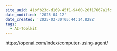 ```yaml
---
site_uuid: 41bfb23d-d169-45f1-9460-26f17667a1fc
date_modified: '2025-04-12'
date_created: '2025-03-30T05:44:14.828Z'
tags:
  - AI-Toolkit
---
```

































https://openai.com/index/computer-using-agent/